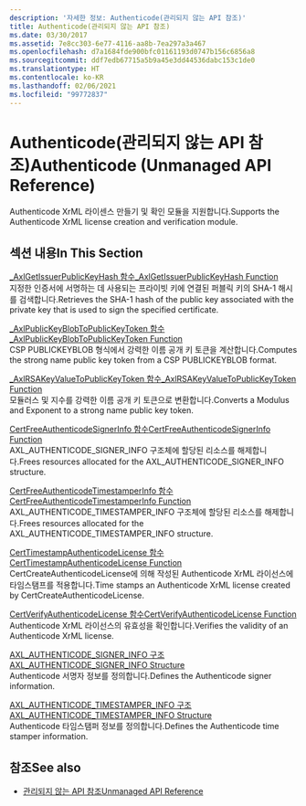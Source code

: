 ```yaml
---
description: '자세한 정보: Authenticode(관리되지 않는 API 참조)'
title: Authenticode(관리되지 않는 API 참조)
ms.date: 03/30/2017
ms.assetid: 7e8cc303-6e77-4116-aa8b-7ea297a3a467
ms.openlocfilehash: d7a1684fde900bfc01161193d0747b156c6856a8
ms.sourcegitcommit: ddf7edb67715a5b9a45e3dd44536dabc153c1de0
ms.translationtype: HT
ms.contentlocale: ko-KR
ms.lasthandoff: 02/06/2021
ms.locfileid: "99772837"
---
```

# <a name="authenticode-unmanaged-api-reference"></a><span data-ttu-id="53462-103">Authenticode(관리되지 않는 API 참조)</span><span class="sxs-lookup"><span data-stu-id="53462-103">Authenticode (Unmanaged API Reference)</span></span>

<span data-ttu-id="53462-104">Authenticode XrML 라이센스 만들기 및 확인 모듈을 지원합니다.</span><span class="sxs-lookup"><span data-stu-id="53462-104">Supports the Authenticode XrML license creation and verification module.</span></span>  
  
## <a name="in-this-section"></a><span data-ttu-id="53462-105">섹션 내용</span><span class="sxs-lookup"><span data-stu-id="53462-105">In This Section</span></span>  

 [<span data-ttu-id="53462-106">_AxlGetIssuerPublicKeyHash 함수</span><span class="sxs-lookup"><span data-stu-id="53462-106">_AxlGetIssuerPublicKeyHash Function</span></span>](axlgetissuerpublickeyhash-function.md)  
 <span data-ttu-id="53462-107">지정한 인증서에 서명하는 데 사용되는 프라이빗 키에 연결된 퍼블릭 키의 SHA-1 해시를 검색합니다.</span><span class="sxs-lookup"><span data-stu-id="53462-107">Retrieves the SHA-1 hash of the public key associated with the private key that is used to sign the specified certificate.</span></span>  
  
 [<span data-ttu-id="53462-108">_AxlPublicKeyBlobToPublicKeyToken 함수</span><span class="sxs-lookup"><span data-stu-id="53462-108">_AxlPublicKeyBlobToPublicKeyToken Function</span></span>](axlpublickeyblobtopublickeytoken-function.md)  
 <span data-ttu-id="53462-109">CSP PUBLICKEYBLOB 형식에서 강력한 이름 공개 키 토큰을 계산합니다.</span><span class="sxs-lookup"><span data-stu-id="53462-109">Computes the strong name public key token from a CSP PUBLICKEYBLOB format.</span></span>  
  
 [<span data-ttu-id="53462-110">_AxlRSAKeyValueToPublicKeyToken 함수</span><span class="sxs-lookup"><span data-stu-id="53462-110">_AxlRSAKeyValueToPublicKeyToken Function</span></span>](axlrsakeyvaluetopublickeytoken-function.md)  
 <span data-ttu-id="53462-111">모듈러스 및 지수를 강력한 이름 공개 키 토큰으로 변환합니다.</span><span class="sxs-lookup"><span data-stu-id="53462-111">Converts a Modulus and Exponent to a strong name public key token.</span></span>  
  
 [<span data-ttu-id="53462-112">CertFreeAuthenticodeSignerInfo 함수</span><span class="sxs-lookup"><span data-stu-id="53462-112">CertFreeAuthenticodeSignerInfo Function</span></span>](certfreeauthenticodesignerinfo-function.md)  
 <span data-ttu-id="53462-113">AXL_AUTHENTICODE_SIGNER_INFO 구조체에 할당된 리소스를 해제합니다.</span><span class="sxs-lookup"><span data-stu-id="53462-113">Frees resources allocated for the AXL_AUTHENTICODE_SIGNER_INFO structure.</span></span>  
  
 [<span data-ttu-id="53462-114">CertFreeAuthenticodeTimestamperInfo 함수</span><span class="sxs-lookup"><span data-stu-id="53462-114">CertFreeAuthenticodeTimestamperInfo Function</span></span>](certfreeauthenticodetimestamperinfo-function.md)  
 <span data-ttu-id="53462-115">AXL_AUTHENTICODE_TIMESTAMPER_INFO 구조체에 할당된 리소스를 해제합니다.</span><span class="sxs-lookup"><span data-stu-id="53462-115">Frees resources allocated for the AXL_AUTHENTICODE_TIMESTAMPER_INFO structure.</span></span>  
  
 [<span data-ttu-id="53462-116">CertTimestampAuthenticodeLicense 함수</span><span class="sxs-lookup"><span data-stu-id="53462-116">CertTimestampAuthenticodeLicense Function</span></span>](certtimestampauthenticodelicense-function.md)  
 <span data-ttu-id="53462-117">CertCreateAuthenticodeLicense에 의해 작성된 Authenticode XrML 라이선스에 타임스탬프를 적용합니다.</span><span class="sxs-lookup"><span data-stu-id="53462-117">Time stamps an Authenticode XrML license created by CertCreateAuthenticodeLicense.</span></span>  
  
 [<span data-ttu-id="53462-118">CertVerifyAuthenticodeLicense 함수</span><span class="sxs-lookup"><span data-stu-id="53462-118">CertVerifyAuthenticodeLicense Function</span></span>](certverifyauthenticodelicense-function.md)  
 <span data-ttu-id="53462-119">Authenticode XrML 라이선스의 유효성을 확인합니다.</span><span class="sxs-lookup"><span data-stu-id="53462-119">Verifies the validity of an Authenticode XrML license.</span></span>  
  
 [<span data-ttu-id="53462-120">AXL_AUTHENTICODE_SIGNER_INFO 구조</span><span class="sxs-lookup"><span data-stu-id="53462-120">AXL_AUTHENTICODE_SIGNER_INFO Structure</span></span>](axl-authenticode-signer-info-structure.md)  
 <span data-ttu-id="53462-121">Authenticode 서명자 정보를 정의합니다.</span><span class="sxs-lookup"><span data-stu-id="53462-121">Defines the Authenticode signer information.</span></span>  
  
 [<span data-ttu-id="53462-122">AXL_AUTHENTICODE_TIMESTAMPER_INFO 구조</span><span class="sxs-lookup"><span data-stu-id="53462-122">AXL_AUTHENTICODE_TIMESTAMPER_INFO Structure</span></span>](axl-authenticode-timestamper-info-structure.md)  
 <span data-ttu-id="53462-123">Authenticode 타임스탬퍼 정보를 정의합니다.</span><span class="sxs-lookup"><span data-stu-id="53462-123">Defines the Authenticode time stamper information.</span></span>  
  
## <a name="see-also"></a><span data-ttu-id="53462-124">참조</span><span class="sxs-lookup"><span data-stu-id="53462-124">See also</span></span>

- [<span data-ttu-id="53462-125">관리되지 않는 API 참조</span><span class="sxs-lookup"><span data-stu-id="53462-125">Unmanaged API Reference</span></span>](../index.md)
